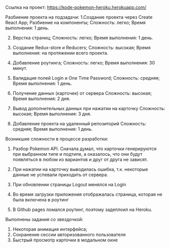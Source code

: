 Ссылка на проект: https://kode-pokemon-heroku.herokuapp.com/

Разбиение проекта на подзадачи:
1.Создание проекта через Create React App;
Разбиение на компоненты;
Сложность: легко;
Время выполнения: 1 день.

2. Верстка страниц;
   Сложность: легко;
   Время выполнения: 1 день.

3. Создание Redux-store и Reducers;
   Сложность: высокая;
   Время выполнения: на протяжении всего проекта.

4. Добавление роутинга;
   Сложность: легко;
   Время выполнения: 30 минут.

5. Валидация полей Login и One Time Password;
   Сложность: средняя;
   Время выполнения: 1 день.

6. Получение данных (карточек) от сервера
   Сложность: высокая;
   Время выполнения: 2 дня.

7. Вывод дополнительных данных при нажатии на карточку
   Сложность: высокая;
   Время выполнения: 3 дня.

8. Добавление проекта на удаленный репозиторий
   Сложность: средняя;
   Время выполнения: 1 день.

Возникшие сложности в процессе разработки:

1. Разбор Pokemon API. Сначала думал, что карточки генерируются при выбранном типе и подтипе, а оказалось, что они будут появляться в любом из вариантов и друг от друга не зависят.

2. При нажатии на карточку выводилась ошибка, т.к. некоторые данные не успевали приходить от сервера.

3. При обновлении страницы Logout менялся на Login

4. Во время загрузки приложения отображалась страница, которая не была включена в роутинг

5. В Github pages ломался роутинг, поэтому задеплоил на Heroku.

Выполнены задания со звездочкой:

1. Некоторая анимация интерфейса;
2. Сохранение сессии авторизованного пользователя
3. Быстрый просмотр карточки в модальном окне
